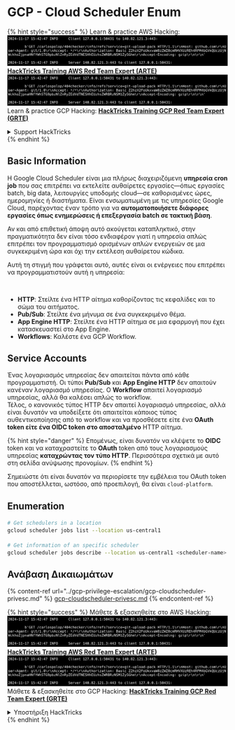# GCP - Cloud Scheduler Enum

{% hint style="success" %}
Learn & practice AWS Hacking:<img src="../../../.gitbook/assets/image (1).png" alt="" data-size="line">[**HackTricks Training AWS Red Team Expert (ARTE)**](https://training.hacktricks.xyz/courses/arte)<img src="../../../.gitbook/assets/image (1).png" alt="" data-size="line">\
Learn & practice GCP Hacking: <img src="../../../.gitbook/assets/image (2).png" alt="" data-size="line">[**HackTricks Training GCP Red Team Expert (GRTE)**<img src="../../../.gitbook/assets/image (2).png" alt="" data-size="line">](https://training.hacktricks.xyz/courses/grte)

<details>

<summary>Support HackTricks</summary>

* Check the [**subscription plans**](https://github.com/sponsors/carlospolop)!
* **Join the** 💬 [**Discord group**](https://discord.gg/hRep4RUj7f) or the [**telegram group**](https://t.me/peass) or **follow** us on **Twitter** 🐦 [**@hacktricks\_live**](https://twitter.com/hacktricks\_live)**.**
* **Share hacking tricks by submitting PRs to the** [**HackTricks**](https://github.com/carlospolop/hacktricks) and [**HackTricks Cloud**](https://github.com/carlospolop/hacktricks-cloud) github repos.

</details>
{% endhint %}

## Basic Information

Η Google Cloud Scheduler είναι μια πλήρως διαχειριζόμενη **υπηρεσία cron job** που σας επιτρέπει να εκτελείτε αυθαίρετες εργασίες—όπως εργασίες batch, big data, λειτουργίες υποδομής cloud—σε καθορισμένες ώρες, ημερομηνίες ή διαστήματα. Είναι ενσωματωμένη με τις υπηρεσίες Google Cloud, παρέχοντας έναν τρόπο για να **αυτοματοποιήσετε διάφορες εργασίες όπως ενημερώσεις ή επεξεργασία batch σε τακτική βάση**.

Αν και από επιθετική άποψη αυτό ακούγεται καταπληκτικό, στην πραγματικότητα δεν είναι τόσο ενδιαφέρον γιατί η υπηρεσία απλώς επιτρέπει τον προγραμματισμό ορισμένων απλών ενεργειών σε μια συγκεκριμένη ώρα και όχι την εκτέλεση αυθαίρετου κώδικα.

Αυτή τη στιγμή που γράφεται αυτό, αυτές είναι οι ενέργειες που επιτρέπει να προγραμματιστούν αυτή η υπηρεσία:

<figure><img src="../../../.gitbook/assets/image (347).png" alt="" width="563"><figcaption></figcaption></figure>

* **HTTP**: Στείλτε ένα HTTP αίτημα καθορίζοντας τις κεφαλίδες και το σώμα του αιτήματος.
* **Pub/Sub**: Στείλτε ένα μήνυμα σε ένα συγκεκριμένο θέμα.
* **App Engine HTTP**: Στείλτε ένα HTTP αίτημα σε μια εφαρμογή που έχει κατασκευαστεί στο App Engine.
* **Workflows**: Καλέστε ένα GCP Workflow.

## Service Accounts

Ένας λογαριασμός υπηρεσίας δεν απαιτείται πάντα από κάθε προγραμματιστή. Οι τύποι **Pub/Sub** και **App Engine HTTP** δεν απαιτούν κανέναν λογαριασμό υπηρεσίας. Ο **Workflow** απαιτεί λογαριασμό υπηρεσίας, αλλά θα καλέσει απλώς το workflow.\
Τέλος, ο κανονικός τύπος HTTP δεν απαιτεί λογαριασμό υπηρεσίας, αλλά είναι δυνατόν να υποδείξετε ότι απαιτείται κάποιος τύπος αυθεντικοποίησης από το workflow και να προσθέσετε είτε ένα **OAuth token είτε ένα OIDC token στο αποσταλμένο** HTTP αίτημα.

{% hint style="danger" %}
Επομένως, είναι δυνατόν να κλέψετε το **OIDC** token και να καταχραστείτε το **OAuth** token από τους λογαριασμούς υπηρεσίας **καταχρώντας τον τύπο HTTP**. Περισσότερα σχετικά με αυτό στη σελίδα ανύψωσης προνομίων.
{% endhint %}

Σημειώστε ότι είναι δυνατόν να περιορίσετε την εμβέλεια του OAuth token που αποστέλλεται, ωστόσο, από προεπιλογή, θα είναι `cloud-platform`.

## Enumeration
```bash
# Get schedulers in a location
gcloud scheduler jobs list --location us-central1

# Get information of an specific scheduler
gcloud scheduler jobs describe --location us-central1 <scheduler-name>
```
## Ανάβαση Δικαιωμάτων

{% content-ref url="../gcp-privilege-escalation/gcp-cloudscheduler-privesc.md" %}
[gcp-cloudscheduler-privesc.md](../gcp-privilege-escalation/gcp-cloudscheduler-privesc.md)
{% endcontent-ref %}

{% hint style="success" %}
Μάθετε & εξασκηθείτε στο AWS Hacking:<img src="../../../.gitbook/assets/image (1).png" alt="" data-size="line">[**HackTricks Training AWS Red Team Expert (ARTE)**](https://training.hacktricks.xyz/courses/arte)<img src="../../../.gitbook/assets/image (1).png" alt="" data-size="line">\
Μάθετε & εξασκηθείτε στο GCP Hacking: <img src="../../../.gitbook/assets/image (2).png" alt="" data-size="line">[**HackTricks Training GCP Red Team Expert (GRTE)**<img src="../../../.gitbook/assets/image (2).png" alt="" data-size="line">](https://training.hacktricks.xyz/courses/grte)

<details>

<summary>Υποστήριξη HackTricks</summary>

* Ελέγξτε τα [**σχέδια συνδρομής**](https://github.com/sponsors/carlospolop)!
* **Εγγραφείτε στην** 💬 [**ομάδα Discord**](https://discord.gg/hRep4RUj7f) ή στην [**ομάδα telegram**](https://t.me/peass) ή **ακολουθήστε** μας στο **Twitter** 🐦 [**@hacktricks\_live**](https://twitter.com/hacktricks\_live)**.**
* **Μοιραστείτε κόλπα hacking υποβάλλοντας PRs στα** [**HackTricks**](https://github.com/carlospolop/hacktricks) και [**HackTricks Cloud**](https://github.com/carlospolop/hacktricks-cloud) github repos.

</details>
{% endhint %}
